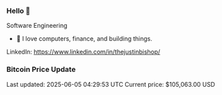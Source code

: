 ### Hello 🤙  

Software Engineering

- 🔭 I love computers, finance, and building things.
  
LinkedIn: https://www.linkedin.com/in/thejustinbishop/  









































































































































































































































































































































































































































































































































































































































































### Bitcoin Price Update
Last updated: 2025-06-05 04:29:53 UTC
Current price: $105,063.00 USD
